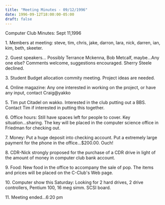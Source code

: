 ```yaml
---
title: "Meeting Minutes - 09/12/1996"
date: 1996-09-12T18:00:00-05:00
draft: false
---
```


 Computer Club Minutes:  Sept 11,1996 </p><p>
</p><p>
1.  Members at meeting:  steve, tim, chris, jake, darron, lara, nick, darren,        ian, kim, beth, skeeter. </p><p>
2.  Guest speakers...      Possibly Terrance Mckenna,  Bob Metcalf, maybe...Any one else?  Comments           welcome, suggestions encouraged.  Sherry Steele declined.   </p><p>
3.  Student Budget allocation commity meeting.      Project ideas are needed.  </p><p>
4.  Online magazine:      Any one interested in working on the project, or have any input,                contact Craig@yakko </p><p>
5.  Tim put Citadel on wakko.  Interested in the club putting out a BBS.      Contact Tim if interested in putting this together. </p><p>
6.  Office hours:      Still have spaces left for people to cover.  Key situation...sharing.           The key will be placed in the computer science office in Friedman for           checking out. </p><p>
7.   Money:       Put a huge deposit into checking account.  Put a extremely large payment        for the phone in the office...$200.00.  Ouch! </p><p>
8.   CDR-Nick strongly proposed for the purchase of a CDR drive in light               of the amount of money in computer club bank account. </p><p>
9.   Food:       New food in the office to accompany the sale of pop. The items and              prices will be placed on the C-Club's Web page.   </p><p>
10.  Computer show this Saturday:       Looking for 2 hard drives, 2 drive controllers, Pentium 100, 16 meg simm.       SCSI board. </p><p>
11.  Meeting ended...6:20 pm </p>
